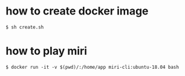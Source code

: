# how to create docker image

```shell
$ sh create.sh
```

# how to play miri

```shell
$ docker run -it -v $(pwd)/:/home/app miri-cli:ubuntu-18.04 bash
```